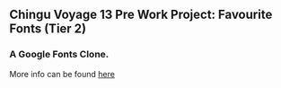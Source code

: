 ## Chingu Voyage 13 Pre Work Project: Favourite Fonts (Tier 2)

### A Google Fonts Clone.

More info can be found [here](https://github.com/chingu-voyages/voyage-prework-tier2-favfonts)
